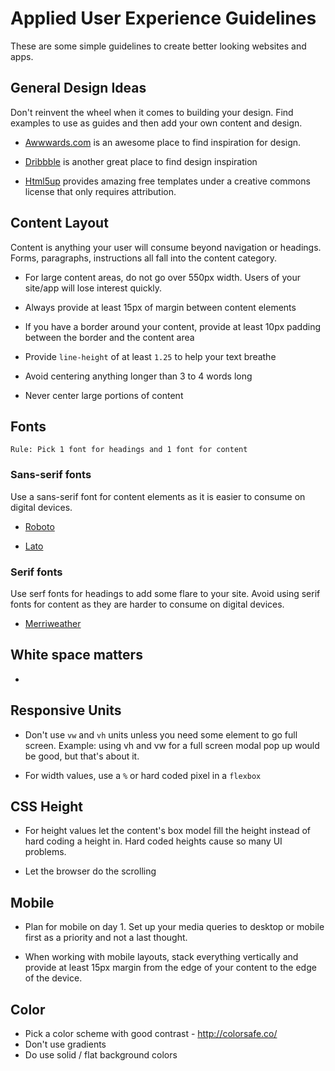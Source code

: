 # Applied User Experience Guidelines

These are some simple guidelines to create better looking websites and apps.  

## General Design Ideas

Don't reinvent the wheel when it comes to building your design.  Find examples to use as guides and then add your own content and design.

* [Awwwards.com](https://www.awwwards.com/websites/) is an awesome place to find inspiration for design.

* [Dribbble](https://dribbble.com/tags/webdesign) is another great place to find design inspiration

* [Html5up](https://html5up.net/) provides amazing free templates under a creative commons license that only requires attribution.

## Content Layout

Content is anything your user will consume beyond navigation or headings.  Forms, paragraphs, instructions all fall into the content category.  

* For large content areas, do not go over 550px width.  Users of your site/app will lose interest quickly.

* Always provide at least 15px of margin between content elements

* If you have a border around your content, provide at least 10px padding between the border and the content area

* Provide `line-height` of at least `1.25` to help your text breathe

* Avoid centering anything longer than 3 to 4 words long

* Never center large portions of content

## Fonts

```Rule: Pick 1 font for headings and 1 font for content```

### Sans-serif fonts

Use a sans-serif font for content elements as it is easier to consume on digital devices.

* [Roboto](https://fonts.google.com/specimen/Roboto)

* [Lato](https://fonts.google.com/specimen/Lato)

### Serif fonts

Use serf fonts for headings to add some flare to your site.  Avoid using serif fonts for content as they are harder to consume on digital devices.

* [Merriweather](https://fonts.google.com/specimen/Merriweather)


## White space matters

* 

## Responsive Units

* Don't use `vw` and `vh` units unless you need some element to go full screen.  Example: using vh and vw for a full screen modal pop up would be good, but that's about it.

* For width values, use a `%` or hard coded pixel in a `flexbox`

## CSS Height

* For height values let the content's box model fill the height instead of hard coding a height in.  Hard coded heights cause so many UI problems.

* Let the browser do the scrolling

## Mobile

* Plan for mobile on day 1.  Set up your media queries to desktop or mobile first as a priority and not a last thought.

* When working with mobile layouts, stack everything vertically and provide at least 15px margin from the edge of your content to the edge of the device.

## Color

* Pick a color scheme with good contrast - http://colorsafe.co/
* Don't use gradients
* Do use solid / flat background colors
